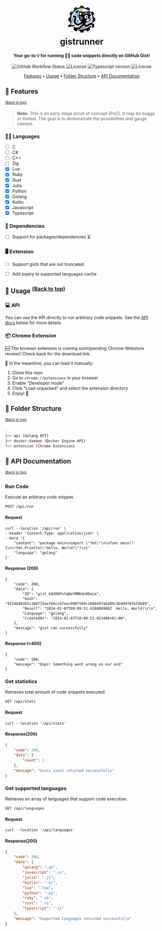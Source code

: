 <h1 align="center">
  <br>
  <a href="http:/github.com/prettyirrelevant/gistrunner"><img width="100" height="100" src=".github/logo.JPG" alt="gistrunner"></a>
  <br>
  gistrunner
  <br>
</h1>

<h4 align="center">Your go-to 💡 for running 🏃‍♂️ code snippets directly on GitHub Gist!</h4>

<p align="center">
  <img alt="GitHub Workflow Status" src="https://img.shields.io/github/actions/workflow/status/prettyirrelevant/gistrunner/build.yml?branch=main&style=for-the-badge&logo=github">
  <img src="https://img.shields.io/badge/Go-1.21+-00ADD8?style=for-the-badge&logo=go" alt="License">
  <img src="https://img.shields.io/badge/TypeScript-3178C6?logo=TypeScript&logoColor=FFF&style=for-the-badge" alt="Typescript version">
  <img src="https://img.shields.io/github/license/prettyirrelevant/gistrunner?style=for-the-badge" alt="License">
</p>

<p align="center">
  <a href="#-features">Features</a> •
  <a href="#-usage">Usage</a> •
  <a href="#-folder-structure">Folder Structure</a> •
  <a href="#-api-documentation">API Documentation</a>
</p>

## 🎯 Features
<sup>[(Back to top)](#--------gistrunner--)</sup>

> **Note:** This is an early stage proof of concept (PoC). It may be buggy or limited. The goal is to demonstrate the possibilities and gauge interest.

### 👨‍💻 Languages

- [ ] C
- [ ] C#
- [ ] C++
- [ ] Zig
- [x] Lua
- [x] Ruby
- [x] Rust
- [x] Julia
- [x] Python
- [x] Golang
- [x] Kotlin
- [x] Javascript
- [x] Typescript

### 🔌 Dependencies

- [ ] Support for packages/dependencies ⏳

### 🖥️ Extension

- [ ] Support gists that are not truncated
- [ ] Add expiry to supported languages cache


## 🤹 Usage <sup>[(Back to top)](#--------gistrunner--)</sup>

### 💻 API
You can use the API directly to run arbitrary code snippets. See the [API docs](#run-code) below for more details.

### 📦 Chrome Extension
🆕 The browser extension is coming soon(pending Chrome Webstore review)! Check back for the download link.

🤔 In the meantime, you can load it manually:

1. Clone this repo
2. Go to `chrome://extensions` in your browser
3. Enable "Developer mode"
4. Click "Load unpacked" and select the extension directory
5. Enjoy! 🎉


## 🌵 Folder Structure
<sup>[(Back to top)](#--------gistrunner--)</sup>

```sh
.
├── api (Golang API)
├── docker-daemon (Docker Engine API)
└── extension (Chrome Extension)
```

## 📜 API Documentation
<sup>[(Back to top)](#--------gistrunner--)</sup>

### Run Code
Execute an arbitrary code snippet.

```http
POST /api/run
```

#### Request

```shell
curl --location '/api/run' \
--header 'Content-Type: application/json' \
--data '{
    "content": "package main\nimport \"fmt\"\n\nfunc main() {\n\rfmt.Println(\"Hello, World!\")\n}"
    "language": "golang"
}'
```

#### Response (200)

```text
{
    "code": 200,
    "data": {
        "ID": "gist_kQVHDPvYqBeYMMKdnRDaLm",
        "Hash": "91548d9381c30d715ae7e6ccb7aec0907599c2008497ab289c3b9d970fbf4589",
        "Result": "2024-01-07T09:09:51.636886900Z  Hello, World!\r\n",
        "Language": "golang",
        "CreatedAt": "2024-01-07T10:09:53.012498+01:00",
    },
    "message": "gist ran successfully"
}
```

#### Response (>400)

```text
{
    "code": 500,
    "message": "Oops! Something went wrong on our end"
}
```


### Get statistics

Retrieves total amount of code snippets executed.

```http
GET /api/stats
```

#### Request

```shell
curl --location '/api/stats'
```

#### Response(200)

```json
{
    "code": 200,
    "data": {
        "count": 1
    },
    "message": "Gists count returned successfully"
}
```


### Get supported languages

Retrieves an array of languages that support code execution.

```http
GET /api/languages
```

#### Request

```shell
curl --location '/api/languages'
```

#### Response(200)

```json
{
    "code": 200,
    "data": {
        "golang": ".go",
        "javascript": ".js",
        "julia": ".jl",
        "kotlin": ".kt",
        "lua": ".lua",
        "python": ".py",
        "ruby": ".rb",
        "rust": ".rs",
        "typescript": ".ts"
    },
    "message": "Supported languages returned successfully"
}
```
